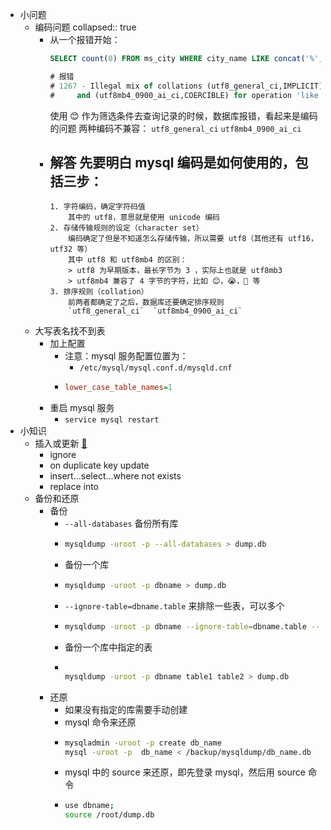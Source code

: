 - 小问题
	- 编码问题
	  collapsed:: true
		- 从一个报错开始：
		  ```sql
		  SELECT count(0) FROM ms_city WHERE city_name LIKE concat('%', '😊', '%')
		  
		  # 报错
		  # 1267 - Illegal mix of collations (utf8_general_ci,IMPLICIT) 
		  # 	and (utf8mb4_0900_ai_ci,COERCIBLE) for operation 'like', Time: 0.006000s
		  ```
		  使用 😊 作为筛选条件去查询记录的时候，数据库报错，看起来是编码的问题
		  两种编码不兼容：
		  `utf8_general_ci`  `utf8mb4_0900_ai_ci`
		- 解答
		  先要明白 mysql 编码是如何使用的，包括三步：
			-
			  1. 字符编码，确定字符码值
			      其中的 utf8，意思就是使用 unicode 编码
			  2. 存储传输规则的设定（character set）
			      编码确定了但是不知道怎么存储传输，所以需要 utf8（其他还有 utf16，utf32 等）
			      其中 utf8 和 utf8mb4 的区别：
			      > utf8 为早期版本，最长字节为 3 ，实际上也就是 utf8mb3
			      > utf8mb4 兼容了 4 字节的字符，比如 😊，😭，🚗 等
			  3. 排序规则（collation）
			      前两者都确定了之后，数据库还要确定排序规则
			      `utf8_general_ci`  `utf8mb4_0900_ai_ci`
	- 大写表名找不到表
		- 加上配置
			- 注意：mysql 服务配置位置为：
				- `/etc/mysql/mysql.conf.d/mysqld.cnf`
			- ```ini
			  lower_case_table_names=1
			  ```
		- 重启 mysql 服务
			- `service mysql restart`
- 小知识
	- 插入或更新 [🔗](https://baijiahao.baidu.com/s?id=1644358136491778500&wfr=spider&for=pc)
		- ignore
		- on duplicate key update
		- insert...select...where not exists
		- replace into
	- 备份和还原
		- 备份
			- `--all-databases` 备份所有库
			- ```bash
			  mysqldump -uroot -p --all-databases > dump.db
			  ```
			- 备份一个库
			- ```bash
			  mysqldump -uroot -p dbname > dump.db
			  ```
			- `--ignore-table=dbname.table` 来排除一些表，可以多个
			- ```bash
			  mysqldump -uroot -p dbname --ignore-table=dbname.table --ignore-table=dbname.table2 > dump.db
			  ```
			- 备份一个库中指定的表
			- ```bash
			  
			  mysqldump -uroot -p dbname table1 table2 > dump.db
			  ```
		- 还原
			- 如果没有指定的库需要手动创建
			- mysql 命令来还原
			- ```bash
			  mysqladmin -uroot -p create db_name 
			  mysql -uroot -p  db_name < /backup/mysqldump/db_name.db
			  ```
			- mysql 中的 source 来还原，即先登录 mysql，然后用 source 命令
			- ```bash
			  use dbname;
			  source /root/dump.db
			  ```